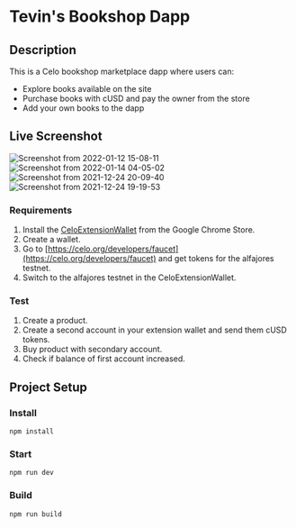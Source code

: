 # Tevin's Bookshop Dapp


## Description
This is a Celo bookshop marketplace dapp where users can:
* Explore books available on the site
* Purchase books with cUSD and pay the owner from the store
* Add your own books to the dapp

## Live Screenshot
![Screenshot from 2022-01-12 15-08-11](https://user-images.githubusercontent.com/81568615/149138236-20e03e97-3736-491a-b1d6-225e69f2030c.png)
![Screenshot from 2022-01-14 04-05-02](https://user-images.githubusercontent.com/81568615/149434558-8823a793-dc7e-4837-a68e-f8aab11ad9ff.png)
![Screenshot from 2021-12-24 20-09-40](https://user-images.githubusercontent.com/81568615/147366440-ee633552-5cb3-42be-9e21-ecc2f84869c7.png)
![Screenshot from 2021-12-24 19-19-53](https://user-images.githubusercontent.com/81568615/147366443-2cc3fa01-a90c-42a1-a798-d0ae9c2df624.png)





### Requirements
1. Install the [CeloExtensionWallet](https://chrome.google.com/webstore/detail/celoextensionwallet/kkilomkmpmkbdnfelcpgckmpcaemjcdh?hl=en) from the Google Chrome Store.
2. Create a wallet.
3. Go to [https://celo.org/developers/faucet](https://celo.org/developers/faucet) and get tokens for the alfajores testnet.
4. Switch to the alfajores testnet in the CeloExtensionWallet.

### Test
1. Create a product.
2. Create a second account in your extension wallet and send them cUSD tokens.
3. Buy product with secondary account.
4. Check if balance of first account increased.


## Project Setup

### Install
```
npm install
```

### Start
```
npm run dev
```

### Build
```
npm run build